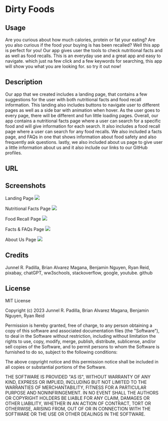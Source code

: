 # Dirty Foods

## Usage

Are you curious about how much calories, protein or fat your eating? Are you also curious if the food your buying is has been recalled? Well this app is perfect for you!
Our app gives user the tools to check nutritional facts and as well as food recalls. This is an everyday use and a great app and easy to navigate. which just na few click 
and a few keywords for searching, this app will show you what you are looking for. so try it out now!

## Description

Our app that we created includes a landing page, that contains a few suggestions for the user with both nutritional facts and food recall information. This landing also includes 
buttons to navigate user to different pages as well as a side bar with animation when hover. As the user goes to every page, there will be different and fun little loading pages.
Overall, our app contains a nutritional facts page where a user can search for a specific food and will give information for each search. It also includes a food recall page where 
a user can search for any food recalls. We also included a facts page, and FAQs in one that shows information about food safety and also frequently ask questions. lastly, we also 
included about us page to give user a little information about us and it also include our links to our GitHub profiles. 

## URL

## Screenshots

Landing Page
<img src="./assets/images/landing-page.png" />

Nutritional Facts Page
<img src="./assets/images/nutritional-facts-page.png"/>

Food Recall Page
<img src="./assets/images/food-recall-page.png" />

Facts & FAQs Page
<img src="./assets/images/facts-page.png" />

About Us Page
<img src="./assets/images/about-us-page.png"/>

## Credits

Junnel R. Padilla, Brian Alvarez Magana, Benjamin Nguyen, Ryan Reid, pixabay, chatGPT, ww3schools, stackoverflow, google, youtube. github

## License

MIT License

Copyright (c) 2023 Junnel R. Padilla, Brian Alvarez Magana, Benjamin Nguyen, Ryan Reid

Permission is hereby granted, free of charge, to any person obtaining a copy of this software and associated documentation files (the "Software"), to deal in the Software without restriction, including without limitation the rights to use, copy, modify, merge, publish, distribute, sublicense, and/or sell copies of the Software, and to permit persons to whom the Software is furnished to do so, subject to the following conditions:

The above copyright notice and this permission notice shall be included in all copies or substantial portions of the Software.

THE SOFTWARE IS PROVIDED "AS IS", WITHOUT WARRANTY OF ANY KIND, EXPRESS OR IMPLIED, INCLUDING BUT NOT LIMITED TO THE WARRANTIES OF MERCHANTABILITY, FITNESS FOR A PARTICULAR PURPOSE AND NONINFRINGEMENT. IN NO EVENT SHALL THE AUTHORS OR COPYRIGHT HOLDERS BE LIABLE FOR ANY CLAIM, DAMAGES OR OTHER LIABILITY, WHETHER IN AN ACTION OF CONTRACT, TORT OR OTHERWISE, ARISING FROM, OUT OF OR IN CONNECTION WITH THE SOFTWARE OR THE USE OR OTHER DEALINGS IN THE SOFTWARE.